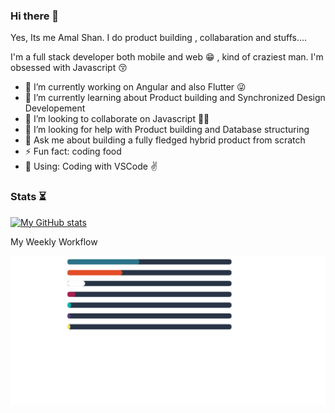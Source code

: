 ### Hi there 👋

Yes, Its me Amal Shan. I do product building , collabaration and stuffs....

I'm a full stack developer both mobile and web 😁 , kind of craziest man.
I'm obsessed with Javascript 😚


- 🔭 I’m currently working on Angular and also Flutter 😜
- 🌱 I’m currently learning about Product building and Synchronized Design Developement
- 👯 I’m looking to collaborate on Javascript 🤷‍♂️
- 🤔 I’m looking for help with Product building and Database structuring
- 💬 Ask me about building a fully fledged hybrid product from scratch
- ⚡ Fun fact: coding food
- 📃 Using: Coding with VSCode ✌️


### Stats :hourglass_flowing_sand:
[![My GitHub stats](https://github-readme-stats.vercel.app/api?username=amal910&count_private=true&theme=gothem&showicons=true)](https://github.com/amal910/github-readme-stats)

My Weekly Workflow

<!--Docsium::START-->
![any](https://github.com/amal910/amal910-bot/blob/main/lib/template.svg)
<!--Docsium::END-->
